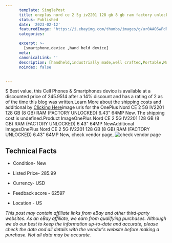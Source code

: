 ```yaml
---
      template: SinglePost
      title: oneplus nord ce 2 5g iv2201 128 gb 8 gb ram factory unlocked 6 43 64mp new
      status: Published
      date: '2023-02-12'
      featuredImage: 'https://i.ebayimg.com/thumbs/images/g/ur0AAOSwPdRjmPnz/s-l225.jpg'
      categories: 

      excerpt: >-
        [smartphone,device ,hand held device]
      meta:
      canonicalLink: ''
      description: [handheld,industrially made,well crafted,Portable,Mobile,Compact,Convenient,Lightweight,Maneuverable,Man-portable,Miniature,Carriable,Hand-held,Light,Holdable,Transportable,Mobile device,Pocket-sized,On-the-go,Wireless,Cordless,Compact size,Convenient size, smartphone,device ,hand held device]
      noindex: false

        
---
```

$
    Best value, this Cell Phones & Smartphones device is available at a discounted price of 245.9514 after a 14% discount and has a rating of 2 as of the time this blog was written.Learn More about the shipping costs and additional by [Clicking Here](https://www.ebay.com/itm/374405653074?hash=item572c50e252%3Ag%3Aur0AAOSwPdRjmPnz&amdata=enc%3AAQAHAAAA4F1uDncx4mwwCUxJ7gu8BBwQDIUyoLIQKRLir6trsNsu7ILzIOWI2AIhzDMWWv2V9wwsgLqKgv3fmmtfQbW9%2F1OPtPsorAg6zPamnMVmXpVo0HmRhgOExztGcEbpMOncFXOFOJCxrHa%2Fv5XkmzRr9rcIjsXhYfrQoEFaGSniiwj8YRiUMF4vG%2FCYxR59ctWiVTTklwWfSMS%2FvzYQPoeYDDYHsqWd24QGgAOQFtz9J%2B97o5fOsikQldg1Ek0gEhitbqotHIvSaNRSKBd7hxjOV4MJh0X1hupKqfCytHyQd%2F1V&mkevt=1&mkcid=1&mkrid=711-53200-19255-0&campid=%253CePNCampaignId%253E&customid=%253CreferenceId%253E&toolid=10049)image urls for the OnePlus Nord CE 2 5G  IV2201 128 GB (8 GB) RAM (FACTORY UNLOCKED) 6.43" 64MP New. The shipping cost is undefined.Product ImageOnePlus Nord CE 2 5G  IV2201 128 GB (8 GB) RAM (FACTORY UNLOCKED) 6.43" 64MP NewAdditional ImagesOnePlus Nord CE 2 5G  IV2201 128 GB (8 GB) RAM (FACTORY UNLOCKED) 6.43" 64MP New, check vendor page, ![check vendor page](https://origin-galleryplus.ebayimg.com/ws/web/374405653074_2_0_1/225x225.jpg)
    
    

 ## Technical Facts 



     
      

 - Condition- New 


      

 - Listed Price- 285.99 


      

 - Currency- USD 


      

 - Feedback score - 62597 


      

 - Location - US 


      
      

 *_This post may contain affiliate links from eBay and other third-party websites. As an eBay affiliate, we earn from qualifying purchases. Although we do our best to keep the information up-to-date and accurate, please check the date and all details with the vendor's website before making a purchase. Not all data may be accurate._*



    
    
    
    
    